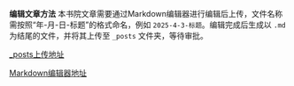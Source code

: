 **编辑文章方法**
本书院文章需要通过Markdown编辑器进行编辑后上传，文件名称需按照“年-月-日-标题”的格式命名，例如 `2025-4-3-标题`。编辑完成后生成以 `.md` 为结尾的文件，并将其上传至 `_posts` 文件夹，等待审批。
<!-- more -->
[_posts上传地址](https://github.com/zhishanhouse/zhishanhouse.github.io/tree/main/_posts)

[Markdown编辑器地址](https://markdown.lovejade.cn/)
